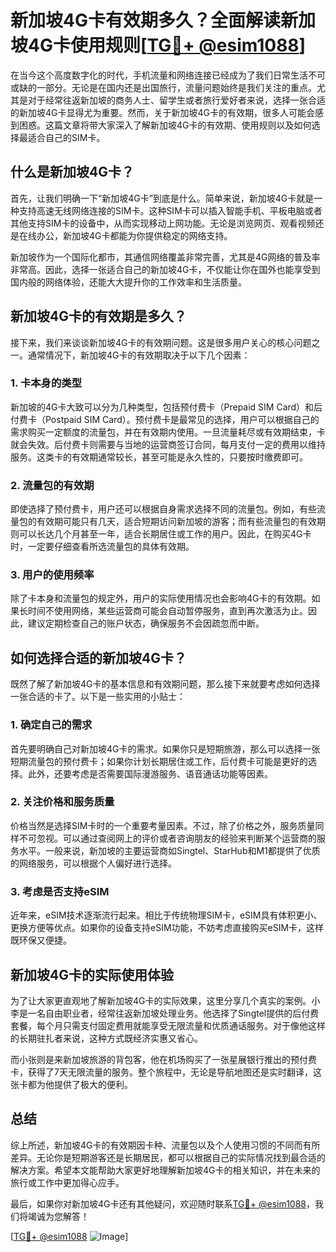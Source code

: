 # 新加坡4G卡有效期多久？全面解读新加坡4G卡使用规则[[TG💪+ @esim1088](https://t.me/s/esim1088)]

在当今这个高度数字化的时代，手机流量和网络连接已经成为了我们日常生活不可或缺的一部分。无论是在国内还是出国旅行，流量问题始终是我们关注的重点。尤其是对于经常往返新加坡的商务人士、留学生或者旅行爱好者来说，选择一张合适的新加坡4G卡显得尤为重要。然而，关于新加坡4G卡的有效期，很多人可能会感到困惑。这篇文章将带大家深入了解新加坡4G卡的有效期、使用规则以及如何选择最适合自己的SIM卡。

## 什么是新加坡4G卡？

首先，让我们明确一下“新加坡4G卡”到底是什么。简单来说，新加坡4G卡就是一种支持高速无线网络连接的SIM卡。这种SIM卡可以插入智能手机、平板电脑或者其他支持SIM卡的设备中，从而实现移动上网功能。无论是浏览网页、观看视频还是在线办公，新加坡4G卡都能为你提供稳定的网络支持。

新加坡作为一个国际化都市，其通信网络覆盖非常完善，尤其是4G网络的普及率非常高。因此，选择一张适合自己的新加坡4G卡，不仅能让你在国外也能享受到国内般的网络体验，还能大大提升你的工作效率和生活质量。

## 新加坡4G卡的有效期是多久？

接下来，我们来谈谈新加坡4G卡的有效期问题。这是很多用户关心的核心问题之一。通常情况下，新加坡4G卡的有效期取决于以下几个因素：

### 1. 卡本身的类型

新加坡的4G卡大致可以分为几种类型，包括预付费卡（Prepaid SIM Card）和后付费卡（Postpaid SIM Card）。预付费卡是最常见的选择，用户可以根据自己的需求购买一定额度的流量包，并在有效期内使用。一旦流量耗尽或有效期结束，卡就会失效。后付费卡则需要与当地的运营商签订合同，每月支付一定的费用以维持服务。这类卡的有效期通常较长，甚至可能是永久性的，只要按时缴费即可。

### 2. 流量包的有效期

即使选择了预付费卡，用户还可以根据自身需求选择不同的流量包。例如，有些流量包的有效期可能只有几天，适合短期访问新加坡的游客；而有些流量包的有效期则可以长达几个月甚至一年，适合长期居住或工作的用户。因此，在购买4G卡时，一定要仔细查看所选流量包的具体有效期。

### 3. 用户的使用频率

除了卡本身和流量包的规定外，用户的实际使用情况也会影响4G卡的有效期。如果长时间不使用网络，某些运营商可能会自动暂停服务，直到再次激活为止。因此，建议定期检查自己的账户状态，确保服务不会因疏忽而中断。

## 如何选择合适的新加坡4G卡？

既然了解了新加坡4G卡的基本信息和有效期问题，那么接下来就要考虑如何选择一张合适的卡了。以下是一些实用的小贴士：

### 1. 确定自己的需求

首先要明确自己对新加坡4G卡的需求。如果你只是短期旅游，那么可以选择一张短期流量包的预付费卡；如果你计划长期居住或工作，后付费卡可能是更好的选择。此外，还要考虑是否需要国际漫游服务、语音通话功能等因素。

### 2. 关注价格和服务质量

价格当然是选择SIM卡时的一个重要考量因素。不过，除了价格之外，服务质量同样不可忽视。可以通过查阅网上的评价或者咨询朋友的经验来判断某个运营商的服务水平。一般来说，新加坡的主要运营商如Singtel、StarHub和M1都提供了优质的网络服务，可以根据个人偏好进行选择。

### 3. 考虑是否支持eSIM

近年来，eSIM技术逐渐流行起来。相比于传统物理SIM卡，eSIM具有体积更小、更换方便等优点。如果你的设备支持eSIM功能，不妨考虑直接购买eSIM卡，这样既环保又便捷。

## 新加坡4G卡的实际使用体验

为了让大家更直观地了解新加坡4G卡的实际效果，这里分享几个真实的案例。小李是一名自由职业者，经常往返新加坡处理业务。他选择了Singtel提供的后付费套餐，每个月只需支付固定费用就能享受无限流量和优质通话服务。对于像他这样的长期驻扎者来说，这种方式既经济实惠又省心。

而小张则是来新加坡旅游的背包客，他在机场购买了一张星展银行推出的预付费卡，获得了7天无限流量的服务。整个旅程中，无论是导航地图还是实时翻译，这张卡都为他提供了极大的便利。

## 总结

综上所述，新加坡4G卡的有效期因卡种、流量包以及个人使用习惯的不同而有所差异。无论你是短期游客还是长期居民，都可以根据自己的实际情况找到最合适的解决方案。希望本文能帮助大家更好地理解新加坡4G卡的相关知识，并在未来的旅行或工作中更加得心应手。

最后，如果你对新加坡4G卡还有其他疑问，欢迎随时联系[TG💪+ @esim1088](https://t.me/s/esim1088)，我们将竭诚为您解答！

[[TG💪+ @esim1088](https://t.me/s/esim1088) ![Image](https://i.postimg.cc/4NQfJmqS/Snipaste-2025-05-13-00-14-12.png)]